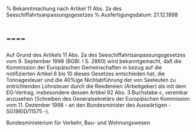 % Bekanntmachung nach Artikel 11 Abs. 2a des Seeschiffahrtsanpassungsgesetzes
% Ausfertigungsdatum: 21.12.1998
 
# ----

Auf Grund des Artikels 11 Abs. 2a des Seeschiffahrtsanpassungsgesetzes vom 9. September 1998 (BGBl. I S. 2860) wird bekanntgemacht, daß die Kommission der Europäischen Gemeinschaften in bezug auf die notifizierten Artikel 6 bis 10 dieses Gesetzes entschieden hat, die Tonnagesteuer und die 40%ige Nichtabführung der von Seeleuten zu entrichtenden Lohnsteuer durch die Reedereien (Arbeitgeber) als mit dem EG-Vertrag, insbesondere dessen Artikel 92 Abs. 3 Buchstabe c, vereinbar anzusehen (Schreiben des Generalsekretärs der Europäischen Kommission vom 11. Dezember 1998 - an den Bundesminister des Auswärtigen - SG(98)D/11575 -).

Bundesministerium für Verkehr, Bau- und Wohnungswesen
